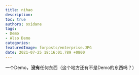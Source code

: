 ```yaml
---
title: nihao
description:
toc: true
authors: oxidane
tags: 
- Demo
- Also Demo
categories: 
featuredImage: forposts/enterprise.JPG
date: 2021-07-25 18:16:01.789 +0800
---
```


一个Demo，**没有**任何东西（这个地方还有不是Demo的东西吗？）

